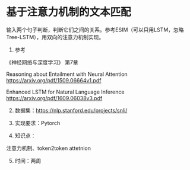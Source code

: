 # 基于注意力机制的文本匹配

输入两个句子判断，判断它们之间的关系。参考ESIM（可以只用LSTM，忽略Tree-LSTM），用双向的注意力机制实现。

1. 参考

《神经网络与深度学习》 第7章

Reasoning about Entailment with Neural Attention <https://arxiv.org/pdf/1509.06664v1.pdf>

Enhanced LSTM for Natural Language Inference <https://arxiv.org/pdf/1609.06038v3.pdf>

2. 数据集：https://nlp.stanford.edu/projects/snli/

3. 实现要求：Pytorch

4. 知识点：

注意力机制、token2token attetnion

5. 时间：两周
